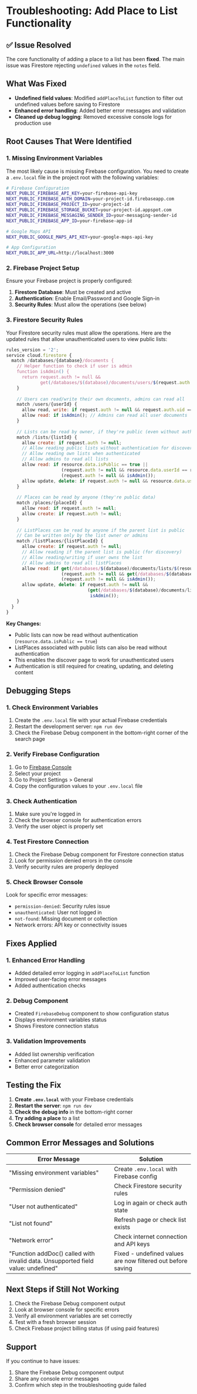 # Troubleshooting: Add Place to List Functionality

## ✅ Issue Resolved
The core functionality of adding a place to a list has been **fixed**. The main issue was Firestore rejecting `undefined` values in the `notes` field.

## What Was Fixed
- **Undefined field values**: Modified `addPlaceToList` function to filter out undefined values before saving to Firestore
- **Enhanced error handling**: Added better error messages and validation
- **Cleaned up debug logging**: Removed excessive console logs for production use

## Root Causes That Were Identified

### 1. Missing Environment Variables
The most likely cause is missing Firebase configuration. You need to create a `.env.local` file in the project root with the following variables:

```bash
# Firebase Configuration
NEXT_PUBLIC_FIREBASE_API_KEY=your-firebase-api-key
NEXT_PUBLIC_FIREBASE_AUTH_DOMAIN=your-project-id.firebaseapp.com
NEXT_PUBLIC_FIREBASE_PROJECT_ID=your-project-id
NEXT_PUBLIC_FIREBASE_STORAGE_BUCKET=your-project-id.appspot.com
NEXT_PUBLIC_FIREBASE_MESSAGING_SENDER_ID=your-messaging-sender-id
NEXT_PUBLIC_FIREBASE_APP_ID=your-firebase-app-id

# Google Maps API
NEXT_PUBLIC_GOOGLE_MAPS_API_KEY=your-google-maps-api-key

# App Configuration
NEXT_PUBLIC_APP_URL=http://localhost:3000
```

### 2. Firebase Project Setup
Ensure your Firebase project is properly configured:

1. **Firestore Database**: Must be created and active
2. **Authentication**: Enable Email/Password and Google Sign-in
3. **Security Rules**: Must allow the operations (see below)

### 3. Firestore Security Rules
Your Firestore security rules must allow the operations. Here are the updated rules that allow unauthenticated users to view public lists:

```javascript
rules_version = '2';
service cloud.firestore {
  match /databases/{database}/documents {
    // Helper function to check if user is admin
    function isAdmin() {
      return request.auth != null && 
             get(/databases/$(database)/documents/users/$(request.auth.uid)).data.isAdmin == true;
    }
    
    // Users can read/write their own documents, admins can read all
    match /users/{userId} {
      allow read, write: if request.auth != null && request.auth.uid == userId;
      allow read: if isAdmin(); // Admins can read all user documents
    }
    
    // Lists can be read by owner, if they're public (even without auth), or by admins
    match /lists/{listId} {
      allow create: if request.auth != null;
      // Allow reading public lists without authentication for discovery
      // Allow reading own lists when authenticated
      // Allow admins to read all lists
      allow read: if resource.data.isPublic == true || 
                     (request.auth != null && resource.data.userId == request.auth.uid) ||
                     (request.auth != null && isAdmin());
      allow update, delete: if request.auth != null && resource.data.userId == request.auth.uid;
    }
    
    // Places can be read by anyone (they're public data)
    match /places/{placeId} {
      allow read: if request.auth != null;
      allow create: if request.auth != null;
    }
    
    // ListPlaces can be read by anyone if the parent list is public
    // Can be written only by the list owner or admins
    match /listPlaces/{listPlaceId} {
      allow create: if request.auth != null;
      // Allow reading if the parent list is public (for discovery)
      // Allow reading/writing if user owns the list
      // Allow admins to read all listPlaces
      allow read: if get(/databases/$(database)/documents/lists/$(resource.data.listId)).data.isPublic == true ||
                     (request.auth != null && get(/databases/$(database)/documents/lists/$(resource.data.listId)).data.userId == request.auth.uid) ||
                     (request.auth != null && isAdmin());
      allow update, delete: if request.auth != null && 
                               (get(/databases/$(database)/documents/lists/$(resource.data.listId)).data.userId == request.auth.uid ||
                                isAdmin());
    }
  }
}
```

**Key Changes:**
- Public lists can now be read without authentication (`resource.data.isPublic == true`)
- ListPlaces associated with public lists can also be read without authentication
- This enables the discover page to work for unauthenticated users
- Authentication is still required for creating, updating, and deleting content

## Debugging Steps

### 1. Check Environment Variables
1. Create the `.env.local` file with your actual Firebase credentials
2. Restart the development server: `npm run dev`
3. Check the Firebase Debug component in the bottom-right corner of the search page

### 2. Verify Firebase Configuration
1. Go to [Firebase Console](https://console.firebase.google.com)
2. Select your project
3. Go to Project Settings > General
4. Copy the configuration values to your `.env.local` file

### 3. Check Authentication
1. Make sure you're logged in
2. Check the browser console for authentication errors
3. Verify the user object is properly set

### 4. Test Firestore Connection
1. Check the Firebase Debug component for Firestore connection status
2. Look for permission denied errors in the console
3. Verify security rules are properly deployed

### 5. Check Browser Console
Look for specific error messages:
- `permission-denied`: Security rules issue
- `unauthenticated`: User not logged in
- `not-found`: Missing document or collection
- Network errors: API key or connectivity issues

## Fixes Applied

### 1. Enhanced Error Handling
- Added detailed error logging in `addPlaceToList` function
- Improved user-facing error messages
- Added authentication checks

### 2. Debug Component
- Created `FirebaseDebug` component to show configuration status
- Displays environment variables status
- Shows Firestore connection status

### 3. Validation Improvements
- Added list ownership verification
- Enhanced parameter validation
- Better error categorization

## Testing the Fix

1. **Create `.env.local`** with your Firebase credentials
2. **Restart the server**: `npm run dev`
3. **Check the debug info** in the bottom-right corner
4. **Try adding a place** to a list
5. **Check browser console** for detailed error messages

## Common Error Messages and Solutions

| Error Message | Solution |
|---------------|----------|
| "Missing environment variables" | Create `.env.local` with Firebase config |
| "Permission denied" | Check Firestore security rules |
| "User not authenticated" | Log in again or check auth state |
| "List not found" | Refresh page or check list exists |
| "Network error" | Check internet connection and API keys |
| "Function addDoc() called with invalid data. Unsupported field value: undefined" | Fixed - undefined values are now filtered out before saving |

## Next Steps if Still Not Working

1. Check the Firebase Debug component output
2. Look at browser console for specific errors
3. Verify all environment variables are set correctly
4. Test with a fresh browser session
5. Check Firebase project billing status (if using paid features)

## Support

If you continue to have issues:
1. Share the Firebase Debug component output
2. Share any console error messages
3. Confirm which step in the troubleshooting guide failed 